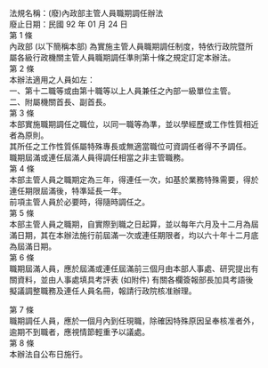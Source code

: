 法規名稱：(廢)內政部主管人員職期調任辦法  
廢止日期：民國 92 年 01 月 24 日  
第 1 條  
內政部 (以下簡稱本部) 為實施主管人員職期調任制度，特依行政院暨所  
屬各級行政機關主管人員職期調任準則第十條之規定訂定本辦法。  
第 2 條  
本辦法適用之人員如左：  
一、第十二職等或由第十職等以上人員兼任之內部一級單位主管。  
二、附屬機關首長、副首長。  
第 3 條  
本部實施職期調任之職位，以同一職等為準，並以學經歷或工作性質相近  
者為原則。  
其所任之工作性質係屬特殊專長或無適當職位可資調任者得不予調任。  
職期屆滿或連任屆滿人員得調任相當之非主管職務。  
第 4 條  
本部主管人員之職期定為三年，得連任一次，如基於業務特殊需要，得於  
連任期限屆滿後，特準延長一年。  
前項主管人員於必要時，得隨時調任之。  
第 5 條  
本部主管人員之職期，自實際到職之日起算，並以每年六月及十二月為屆  
滿日期，其在本辦法施行前屆滿一次或連任期限者，均以六十年十二月底  
為屆滿日期。  
第 6 條  
職期屆滿人員，應於屆滿或連任屆滿前三個月由本部人事處、研究提出有  
關資料，並由人事處填具考評表 (如附件) 有關各欄簽報部長加具考語後  
擬議調整職務及連任人員名冊，報請行政院核准辦理。  


第 7 條  
職期調任人員，應於一個月內到任現職，除確因特殊原因呈奉核准者外，  
逾期不到職者，應視情節輕重予以議處。  
第 8 條  
本辦法自公布日施行。  


